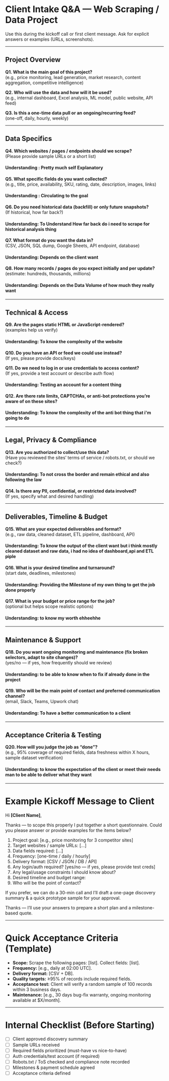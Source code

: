 # Client Intake Q&A — Web Scraping / Data Project

Use this during the kickoff call or first client message. Ask for explicit answers or examples (URLs, screenshots).

---

## Project Overview

**Q1. What is the main goal of this project?**  
(e.g., price monitoring, lead generation, market research, content aggregation, competitive intelligence)

**Q2. Who will use the data and how will it be used?**  
(e.g., internal dashboard, Excel analysis, ML model, public website, API feed)

**Q3. Is this a one-time data pull or an ongoing/recurring feed?**  
(one-off, daily, hourly, weekly)


---

## Data Specifics

**Q4. Which websites / pages / endpoints should we scrape?**  
(Please provide sample URLs or a short list)
#### Understanding : Pretty much self Explanatory 

**Q5. What specific fields do you want collected?**  
(e.g., title, price, availability, SKU, rating, date, description, images, links)
#### Understanding : Circulating to the goal
**Q6. Do you need historical data (backfill) or only future snapshots?**  
(If historical, how far back?)
#### Understanding: To Understand How far back do i need to scrape for historical analysis thing 

**Q7. What format do you want the data in?**  
(CSV, JSON, SQL dump, Google Sheets, API endpoint, database)
#### Understanding: Depends on the client want 

**Q8. How many records / pages do you expect initially and per update?**  
(estimate: hundreds, thousands, millions)
#### Understanding: Depends on the Data Volume of how much they really want

---

## Technical & Access

**Q9. Are the pages static HTML or JavaScript-rendered?**  
(examples help us verify)
#### Understanding: To know the complexity of the website 

**Q10. Do you have an API or feed we could use instead?**  
(If yes, please provide docs/keys)

**Q11. Do we need to log in or use credentials to access content?**  
(If yes, provide a test account or describe auth flow)
#### Understanding: Testing an account for a content thing 

**Q12. Are there rate limits, CAPTCHAs, or anti-bot protections you’re aware of on these sites?**
#### Understanding: To know the complexity of the anti bot thing that i'm going to do 

---

## Legal, Privacy & Compliance

**Q13. Are you authorized to collect/use this data?**  
(Have you reviewed the sites’ terms of service / robots.txt, or should we check?)
#### Understanding: To not cross the border and remain ethical and also following the law

**Q14. Is there any PII, confidential, or restricted data involved?**  
(If yes, specify what and desired handling)

---

## Deliverables, Timeline & Budget

**Q15. What are your expected deliverables and format?**  
(e.g., raw data, cleaned dataset, ETL pipeline, dashboard, API)
#### Understanding: To know the output of the client want but i  think mostly cleaned dataset and raw data, i had no idea of dashboard,api and ETL piple

**Q16. What is your desired timeline and turnaround?**  
(start date, deadlines, milestones)
#### Understanding: Providing the Milestone of my own thing to get the job done properly 

**Q17. What is your budget or price range for the job?**  
(optional but helps scope realistic options)
#### Understanding: to know my worth ehheehhe 
---

## Maintenance & Support

**Q18. Do you want ongoing monitoring and maintenance (fix broken selectors, adapt to site changes)?**  
(yes/no — if yes, how frequently should we review)
#### Understanding: to be able to know when to fix if already done in the project 

**Q19. Who will be the main point of contact and preferred communication channel?**  
(email, Slack, Teams, Upwork chat)
#### Understanding: To have a better communication to a client 
---

## Acceptance Criteria & Testing

**Q20. How will you judge the job as “done”?**  
(e.g., 95% coverage of required fields, data freshness within X hours, sample dataset verification)
#### Understanding: to know the expectation of the client or meet their needs man to be able to deliver what they want

---

# Example Kickoff Message to Client

Hi **[Client Name]**,

Thanks — to scope this properly I put together a short questionnaire. Could you please answer or provide examples for the items below?

1. Project goal: [e.g., price monitoring for 3 competitor sites]  
2. Target websites / sample URLs: [...]  
3. Data fields required: [...]  
4. Frequency: [one-time / daily / hourly]  
5. Delivery format: [CSV / JSON / DB / API]  
6. Any login/auth required? [yes/no — if yes, please provide test creds]  
7. Any legal/usage constraints I should know about?  
8. Desired timeline and budget range:  
9. Who will be the point of contact?  

If you prefer, we can do a 30-min call and I’ll draft a one-page discovery summary & a quick prototype sample for your approval.

Thanks — I’ll use your answers to prepare a short plan and a milestone-based quote.

---

# Quick Acceptance Criteria (Template)

- **Scope:** Scrape the following pages: [list]. Collect fields: [list].  
- **Frequency:** [e.g., daily at 02:00 UTC].  
- **Delivery format:** [CSV + DB].  
- **Quality targets:** ≥95% of records include required fields.  
- **Acceptance test:** Client will verify a random sample of 100 records within 3 business days.  
- **Maintenance:** [e.g., 30 days bug-fix warranty, ongoing monitoring available at $X/month].  

---

# Internal Checklist (Before Starting)

- [ ] Client approved discovery summary  
- [ ] Sample URLs received  
- [ ] Required fields prioritized (must-have vs nice-to-have)  
- [ ] Auth credentials/test account (if required)  
- [ ] Robots.txt / ToS checked and compliance note recorded  
- [ ] Milestones & payment schedule agreed  
- [ ] Acceptance criteria defined  
